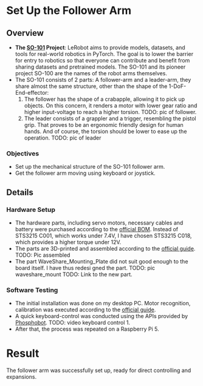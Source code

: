 # Set Up the Follower Arm
## Overview
* **The [SO-101](https://huggingface.co/docs/lerobot/en/so101) Project**: LeRobot aims to provide models, datasets, and tools for real-world robotics in PyTorch. The goal is to lower the barrier for entry to robotics so that everyone can contribute and benefit from sharing datasets and pretrained models. The SO-101 and its pioneer project SO-100 are the names of the robot arms themselves.
* The SO-101 consists of 2 parts: A follower-arm and a leader-arm, they share almost the same structure, other than the shape of the 1-DoF-End-effector: 
  1. The follower has the shape of a crabapple, allowing it to pick up objects. On this concern, it renders a motor with lower gear ratio and higher input-voltage to reach a higher torsion. TODO: pic of follower.
  2. The leader consists of a grappler and a trigger, resembling the pistol grip. That proves to be an ergonomic friendly design for human hands. And of course, the torsion should be lower to ease up the operation. TODO: pic of leader
### Objectives
* Set up the mechanical structure of the SO-101 follower arm.
* Get the follower arm moving using keyboard or joystick.
## Details
### Hardware Setup
* The hardware parts, including servo motors, necessary cables and battery were purchased according to the [official BOM](https://github.com/TheRobotStudio/SO-ARM100?tab=readme-ov-file#sourcing-parts). Instead of STS3215 C001, which works under 7.4V, I have chosen STS3215 C018, which provides a higher torque under 12V.
* The parts are 3D-printed and assembled according to the [official guide](https://github.com/TheRobotStudio/SO-ARM100). TODO: Pic assembled
* The part WaveShare_Mounting_Plate did not suit good enough to the board itself. I have thus redesi	gned the part. TODO: pic waveshare_mount TODO: Link to the new part.
### Software Testing
* The initial installation was done on my desktop PC. Motor recognition, calibration was executed according to the [official guide](https://huggingface.co/docs/lerobot/en/so101). 
* A quick keyboard-control was conducted using the APIs provided by [Phosphobot](https://phospho.ai/). TODO: video keyboard control 1.
* After that, the process was repeated on a Raspberry Pi 5. 
# Result
The follower arm was successfully set up, ready for direct controlling and expansions.